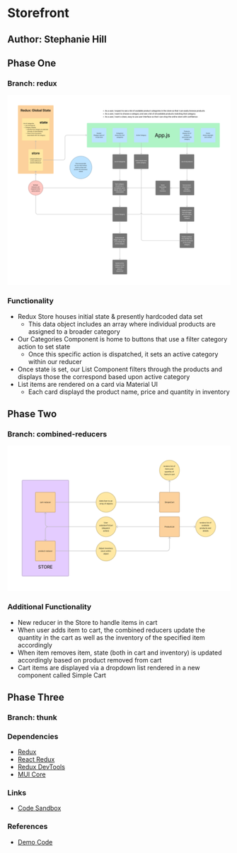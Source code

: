 # Storefront

## Author: Stephanie Hill

## Phase One

### Branch: redux

![uml lab36](./assets/lab36.png)

### Functionality

- Redux Store houses initial state & presently hardcoded data set
  - This data object includes an array where individual products are assigned to a broader category
- Our Categories Component is home to buttons that use a filter category action to set state
  - Once this specific action is dispatched, it sets an active category within our reducer
- Once state is set, our List Component filters through the products and displays those the correspond based upon active category
- List items are rendered on a card via Material UI
  - Each card displayd the product name, price and quantity in inventory

## Phase Two

### Branch: combined-reducers

![uml lab 37](./assets/lab37.png)

### Additional Functionality

- New reducer in the Store to handle items in cart
- When user adds item to cart, the combined reducers update the quantity in the cart as well as the inventory of the specified item accordingly
- When item removes item, state (both in cart and inventory) is updated accordingly based on product removed from cart
- Cart items are displayed via a dropdown list rendered in a new component called Simple Cart

## Phase Three

### Branch: thunk

### Dependencies

- [Redux](https://redux.js.org/)
- [React Redux](https://react-redux.js.org/)
- [Redux DevTools](https://github.com/reduxjs/redux-devtools/tree/main/extension)
- [MUI Core](https://mui.com/core/)

### Links

- [Code Sandbox](https://codesandbox.io/p/github/stephnitis/storefront/main?file=%2Fsrc%2FApp.js&workspace=%257B%2522activeFileId%2522%253A%2522cla7be85m000kl2jx2hdlct0f%2522%252C%2522openFiles%2522%253A%255B%255D%252C%2522sidebarPanel%2522%253A%2522EXPLORER%2522%252C%2522gitSidebarPanel%2522%253A%2522COMMIT%2522%252C%2522sidekickItems%2522%253A%255B%257B%2522type%2522%253A%2522PREVIEW%2522%252C%2522taskId%2522%253A%2522start%2522%252C%2522port%2522%253A3000%252C%2522key%2522%253A%2522cla7bevsc00oo3b6hj9brqjtg%2522%252C%2522isMinimized%2522%253Afalse%257D%252C%257B%2522type%2522%253A%2522TASK_LOG%2522%252C%2522taskId%2522%253A%2522start%2522%252C%2522key%2522%253A%2522cla7besgz00lv3b6hak0dphjn%2522%252C%2522isMinimized%2522%253Afalse%257D%255D%257D)

### References

- [Demo Code](https://github.com/codefellows/seattle-code-javascript-401d48/tree/main/class-36)
